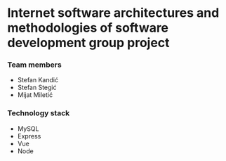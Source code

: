 # Internet software architectures and methodologies of software development group project
### Team members

* Stefan Kandić
* Stefan Stegić
* Mijat Miletić


### Technology stack
* MySQL
* Express
* Vue
* Node
